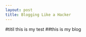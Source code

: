 ```yaml
---
layout: post
title: Blogging Like a Hacker
---
```

#titil
this is my test
##this
is my blog
